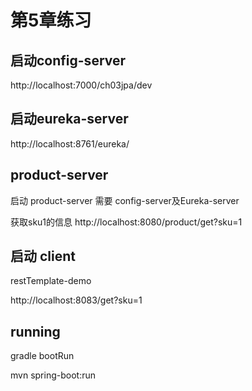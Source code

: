 # 第5章练习

## 启动config-server

http://localhost:7000/ch03jpa/dev


## 启动eureka-server
http://localhost:8761/eureka/ 

## product-server
启动 product-server 需要 config-server及Eureka-server

获取sku1的信息
http://localhost:8080/product/get?sku=1


## 启动 client

restTemplate-demo

http://localhost:8083/get?sku=1


## running

gradle bootRun

mvn spring-boot:run

